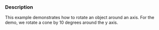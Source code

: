 ### Description

This example demonstrates how to rotate an object around an axis. For the demo, we rotate a cone by 10 degrees around the y axis.
